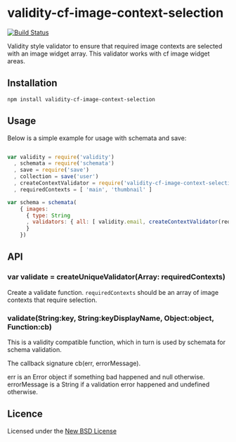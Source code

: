 # validity-cf-image-context-selection

[![Build Status](https://travis-ci.org/bengourley/validity-cf-image-context-selection.png?branch=master)](https://travis-ci.org/bengourley/validity-cf-image-context-selection)

Validity style validator to ensure that required image contexts are selected with
an image widget array. This validator works with cf image widget areas.

## Installation

    npm install validity-cf-image-context-selection

## Usage

Below is a simple example for usage with schemata and save:

```js

var validity = require('validity')
  , schemata = require('schemata')
  , save = require('save')
  , collection = save('user')
  , createContextValidator = require('validity-cf-image-context-selection')
  , requiredContexts = [ 'main', 'thumbnail' ]

var schema = schemata(
    { images:
      { type: String
      , validators: { all: [ validity.email, createContextValidator(requiredContexts) ] }
      }
    })
```

## API

### var validate = createUniqueValidator(Array: requiredContexts)

Create a validate function. `requiredContexts` should be an array of image contexts
that require selection.

### validate(String:key, String:keyDisplayName, Object:object, Function:cb)

This is a validity compatible function, which in turn is used by schemata for schema validation.

The callback signature cb(err, errorMessage).

err is an Error object if something bad happened and null otherwise.
errorMessage is a String if a validation error happened and undefined otherwise.

## Licence
Licensed under the [New BSD License](http://opensource.org/licenses/bsd-license.php)